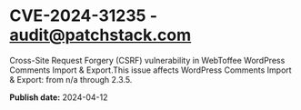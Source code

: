 # CVE-2024-31235 - audit@patchstack.com

Cross-Site Request Forgery (CSRF) vulnerability in WebToffee WordPress Comments Import & Export.This issue affects WordPress Comments Import & Export: from n/a through 2.3.5.



**Publish date:** 2024-04-12
